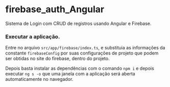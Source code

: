 # firebase_auth_Angular

Sistema de Login com CRUD de registros usando Angular e Firebase.

### Executar a aplicação.
Entre no arquivo `src/app/firebase/index.ts`, e substituia as informações da constante `firebaseConfig` por suas configurações de projeto que podem ser obtidas no site do firebase, dentro do projeto.

Depois basta instalar as dependências com o comando `npm i` e depois executar `ng s -o` que uma janela com a aplicação será aberta automaticamente no navegador.
